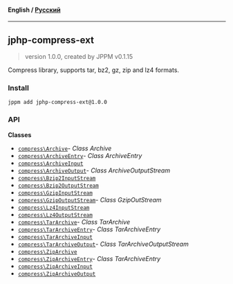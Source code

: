 #### **English** / [Русский](README.ru.md)

---

## jphp-compress-ext
> version 1.0.0, created by JPPM v0.1.15

Compress library, supports tar, bz2, gz, zip and lz4 formats.

### Install
```
jppm add jphp-compress-ext@1.0.0
```

### API
**Classes**
- [`compress\Archive`](api-docs/classes/compress/Archive.md)- _Class Archive_
- [`compress\ArchiveEntry`](api-docs/classes/compress/ArchiveEntry.md)- _Class ArchiveEntry_
- [`compress\ArchiveInput`](api-docs/classes/compress/ArchiveInput.md)
- [`compress\ArchiveOutput`](api-docs/classes/compress/ArchiveOutput.md)- _Class ArchiveOutputStream_
- [`compress\Bzip2InputStream`](api-docs/classes/compress/Bzip2InputStream.md)
- [`compress\Bzip2OutputStream`](api-docs/classes/compress/Bzip2OutputStream.md)
- [`compress\GzipInputStream`](api-docs/classes/compress/GzipInputStream.md)
- [`compress\GzipOutputStream`](api-docs/classes/compress/GzipOutputStream.md)- _Class GzipOutStream_
- [`compress\Lz4InputStream`](api-docs/classes/compress/Lz4InputStream.md)
- [`compress\Lz4OutputStream`](api-docs/classes/compress/Lz4OutputStream.md)
- [`compress\TarArchive`](api-docs/classes/compress/TarArchive.md)- _Class TarArchive_
- [`compress\TarArchiveEntry`](api-docs/classes/compress/TarArchiveEntry.md)- _Class TarArchiveEntry_
- [`compress\TarArchiveInput`](api-docs/classes/compress/TarArchiveInput.md)
- [`compress\TarArchiveOutput`](api-docs/classes/compress/TarArchiveOutput.md)- _Class TarArchiveOutputStream_
- [`compress\ZipArchive`](api-docs/classes/compress/ZipArchive.md)
- [`compress\ZipArchiveEntry`](api-docs/classes/compress/ZipArchiveEntry.md)- _Class TarArchiveEntry_
- [`compress\ZipArchiveInput`](api-docs/classes/compress/ZipArchiveInput.md)
- [`compress\ZipArchiveOutput`](api-docs/classes/compress/ZipArchiveOutput.md)